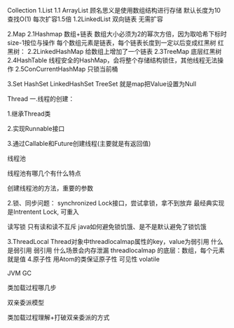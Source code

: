 Collection
1.List
1.1 ArrayList
顾名思义是使用数组结构进行存储
默认长度为10
查找O(1)
每次扩容1.5倍
1.2LinkedList
双向链表
无需扩容




2.Map
2.1Hashmap
数组+链表
数组大小必须为2的幂次方倍，因为取哈希下标时size-1按位与操作
每个数组元素是链表，每个链表长度到一定以后变成红黑树
红黑树：
2.2LinkedHashMap
给数组上增加了一个链表
2.3TreeMap
底层红黑树
2.4HashTable
线程安全的HashMap，会将整个存储结构锁住，其他线程无法操作
2.5ConCurrentHashMap
只锁当前桶

3.Set
HashSet LinkedHashSet TreeSet 就是map把Value设置为Null


Thread
一.线程的创建：

1.继承Thread类

2.实现Runnable接口

3.通过Callable和Future创建线程(主要就是有返回值)





线程池

线程池有哪几个有什么特点

创建线程池的方法，重要的参数


2.锁、同步问题：
synchronized
Lock接口，尝试拿锁，拿不到放弃
最经典实现是Intrentent Lock, 可重入

读写锁
只有读和读不互斥
java如何避免锁饥饿、是不是默认避免了锁饥饿


3.ThreadLocal
Thread对象中threadlocalmap属性的key，value为弱引用
什么是弱引用
弱引用
什么场景会内存泄漏
threadlocalmap 的底层：数组，每个元素就是值
4.原子性
用Atom的类保证原子性
可见性
volatile




JVM GC

类加载过程哪几步

双亲委派模型

类加载过程理解+打破双亲委派的方式
